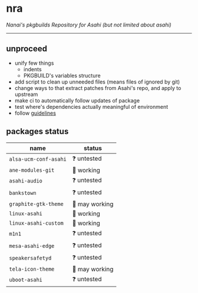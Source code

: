 # nra

*Nanai's pkgbuilds Repository for Asahi (but not limited about asahi)*

---

## unproceed

- unify few things
  - indents
  - PKGBUILD's variables structure
- add script to clean up unneeded files (means files of ignored by git)
- change ways to that extract patches from Asahi's repo, and apply to upstream
- make ci to automatically follow updates of package
- test where's dependencies actually meaningful of environment
- follow [guidelines](https://wiki.archlinux.org/title/Category:Arch_package_guidelines)

## packages status

| name                  | status                      |
| --------------------- | --------------------------- |
| `alsa-ucm-conf-asahi` | :question:      untested    |
| `ane-modules-git`     | :construction:  working     |
| `asahi-audio`         | :question:      untested    |
| `bankstown`           | :question:      untested    |
| `graphite-gtk-theme`  | :thinking:      may working |
| `linux-asahi`         | :construction:  working     |
| `linux-asahi-custom`  | :construction:  working     |
| `m1n1`                | :question:      untested    |
| `mesa-asahi-edge`     | :question:      untested    |
| `speakersafetyd`      | :question:      untested    |
| `tela-icon-theme`     | :thinking:      may working |
| `uboot-asahi`         | :question:      untested    |
